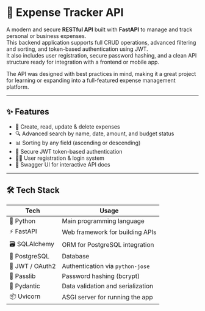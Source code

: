 # 💸 Expense Tracker API

A modern and secure **RESTful API** built with **FastAPI** to manage and track personal or business expenses.  
This backend application supports full CRUD operations, advanced filtering and sorting, and token-based authentication using JWT.  
It also includes user registration, secure password hashing, and a clean API structure ready for integration with a frontend or mobile app.

The API was designed with best practices in mind, making it a great project for learning or expanding into a full-featured expense management platform.

---

## ✨ Features

- 🧾 Create, read, update & delete expenses  
- 🔍 Advanced search by name, date, amount, and budget status  
- 📊 Sorting by any field (ascending or descending)  
- 🔐 Secure JWT token-based authentication  
- 🧑‍💻 User registration & login system  
- 📄 Swagger UI for interactive API docs

---

## 🛠️ Tech Stack

| Tech           | Usage                                 |
|----------------|----------------------------------------|
| 🐍 Python       | Main programming language             |
| ⚡ FastAPI      | Web framework for building APIs       |
| 🗃️ SQLAlchemy   | ORM for PostgreSQL integration        |
| 🐘 PostgreSQL   | Database                              |
| 🔐 JWT / OAuth2 | Authentication via `python-jose`      |
| 🔐 Passlib      | Password hashing (bcrypt)             |
| 🧪 Pydantic     | Data validation and serialization     |
| 📦 Uvicorn      | ASGI server for running the app       |
